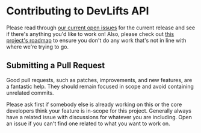 # Contributing to DevLifts API

Please read through [our current open issues](https://github.com/DevLifts/onerm/projects) for the current release and see if there's anything you'd like to work on! Also, please check out [this project's roadmap](https://spectrum.chat/devlifts?thread=3180dc78-e6b6-48e4-80d2-5abf4a44dd03) to ensure you don't do any work that's not in line with where we're trying to go.

## Submitting a Pull Request

Good pull requests, such as patches, improvements, and new features, are a fantastic help. They should remain focused in scope and avoid containing unrelated commits.

Please ask first if somebody else is already working on this or the core developers think your feature is in-scope for this project. Generally always have a related issue with discussions for whatever you are including. Open an issue if you can't find one related to what you want to work on.